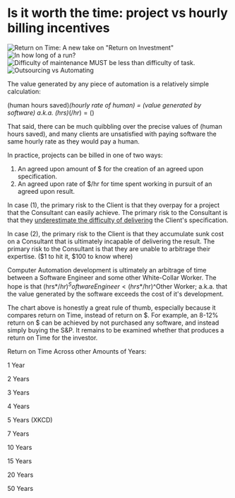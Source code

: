 # Is it worth the time: project vs hourly billing incentives

![Return on Time: A new take on "Return on Investment"](https://xkcd.com/1205/ "Is It Worth the Time?")
![In how long of a run?](https://xkcd.com/974/ "The General Problem")
![Difficulty of maintenance MUST be less than difficulty of task.](https://xkcd.com/1319/ "Automation")
![Outsourcing vs Automating](https://xkcd.com/951/ "Working")

The value generated by any piece of automation is a relatively simple calculation:

(human hours saved)*(hourly rate of human) = (value generated by software)
a.k.a.
(hrs)*($/hr)=($)

That said, there can be much quibbling over the precise values of (human hours saved), and many clients are unsatisfied with paying software the same hourly rate as they would pay a human.

In practice, projects can be billed in one of two ways:
1. An agreed upon amount of $ for the creation of an agreed upon specification.
2. An agreed upon rate of $/hr for time spent working in pursuit of an agreed upon result.

In case (1), the primary risk to the Client is that they overpay for a project that the Consultant can easily achieve.  The primary risk to the Consultant is that they [underestimate the difficulty of delivering](https://xkcd.com/1319/) the Client's specification.

In case (2), the primary risk to the Client is that they accumulate sunk cost on a Consultant that is ultimately incapable of delivering the result.  The primary risk to the Consultant is that they are unable to arbitrage their expertise.  ($1 to hit it, $100 to know where)

Computer Automation development is ultimately an arbitrage of time between a Software Engineer and some other White-Collar Worker.  The hope is that (hrs*$/hr)^Software Engineer < (hrs*$/hr)^Other Worker; a.k.a. that the value generated by the software exceeds the cost of it's development.

The chart above is honestly a great rule of thumb, especially because it compares return on Time, instead of return on $.  For example, an 8-12% return on $ can be achieved by not purchased any software, and instead simply buying the S&P.  It remains to be examined whether that produces a return on Time for the investor.


Return on Time Across other Amounts of Years:

1 Year

2 Years

3 Years

4 Years

5 Years
(XKCD)

7 Years

10 Years

15 Years

20 Years

50 Years